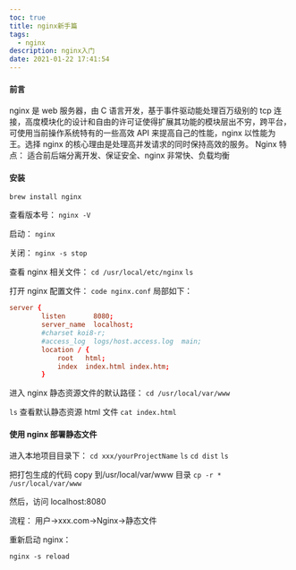 ```yaml
---
toc: true
title: nginx新手篇
tags:
  - nginx
description: nginx入门
date: 2021-01-22 17:41:54
---
```


#### 前言

nginx 是 web 服务器，由 C 语言开发，基于事件驱动能处理百万级别的 tcp 连接，高度模块化的设计和自由的许可证使得扩展其功能的模块层出不穷，跨平台，可使用当前操作系统特有的一些高效 API 来提高自己的性能，nginx 以性能为王。选择 nginx 的核心理由是处理高并发请求的同时保持高效的服务。
Nginx 特点：
适合前后端分离开发、保证安全、nginx 非常快、负载均衡

#### 安装

`brew install nginx`

查看版本号：
`nginx -V`

启动：
`nginx`

<!--more-->

关闭：
`nginx -s stop`

查看 nginx 相关文件：
`cd /usr/local/etc/nginx`
`ls`

打开 nginx 配置文件：
`code nginx.conf`
局部如下：

```conf
server {
        listen       8080;
        server_name  localhost;
        #charset koi8-r;
        #access_log  logs/host.access.log  main;
        location / {
            root   html;
            index  index.html index.htm;
        }
```

进入 nginx 静态资源文件的默认路径：
`cd /usr/local/var/www`

`ls`
查看默认静态资源 html 文件
`cat index.html`

#### 使用 nginx 部署静态文件

进入本地项目目录下：
`cd xxx/yourProjectName`
`ls`
`cd dist`
`ls`

把打包生成的代码 copy 到/usr/local/var/www 目录
`cp -r * /usr/local/var/www`

然后，访问
localhost:8080

流程：
用户->xxx.com->Nginx->静态文件

重新启动 nginx：

`nginx -s reload`
